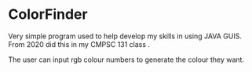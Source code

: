 # ColorFinder
Very simple program used to help develop my skills in using JAVA GUIS. From 2020 did this in my CMPSC 131 class .

The user can input rgb colour numbers to generate the colour they want.
